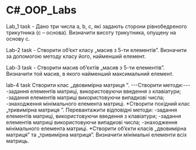 # C#_OOP_Labs
Lab_1 task - Дано три числа a, b, c, які задають сторони рівнобедреного трикутника (c – основа). Визначити висоту трикутника, опущену на основу с.

Lab-2 task - Створити об’єкт класу „масив з 5-ти елементів”. Визначити за допомогою методу класу його, найменший елемент.

Lab-3 task - Створити масив об’єктів „масив з 5-ти елементів”. Визначити той масив, в якого найменший максимальний елемент.

lab-4 task
Створити клас „двовимірна матриця ”.
---Створити методи:---
-задання елементів матриці, використовуючи введення з клавіатури;
-задання елементів матриці використовуючи випадкові числа;
-знаходження мінімального елемента матриці.
  *Створити похідний клас „тривимірна матриця ”. Перевантажити відповідні методи:
-задання елементів матриці, використовуючи введення з клавіатури;
-задання елементів матриці використовуючи випадкові числа;
-знаходження мінімального елемента матриці.
  *Створити об’єкти класів „двовимірна матриця” та „тривимірна матриця”. Визначити мінімальні елементи всіх матриць.
